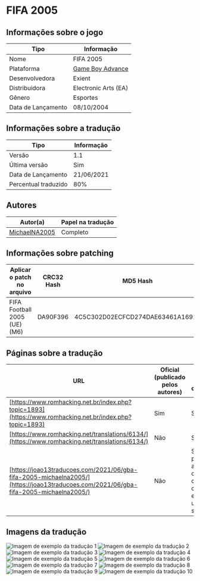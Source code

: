 # FIFA 2005

## Informações sobre o jogo

| Tipo | Informação |
| ----------- | ----------- |
| Nome | FIFA 2005 |
| Plataforma | [Game Boy Advance](../) |
| Desenvolvedora | Exient |
| Distribuidora | Electronic Arts (EA) |
| Gênero | Esportes |
| Data de Lançamento | 08/10/2004 |

## Informações sobre a tradução

| Tipo | Informação |
| ----------- | ----------- |
| Versão | 1\.1 |
| Última versão | Sim |
| Data de Lançamento | 21/06/2021 |
| Percentual traduzido | 80% |

## Autores

| Autor(a) | Papel na tradução |
| ----------- | ----------- |
| [MichaelNA2005](../../../autores/michaelna2005/) | Completo |

## Informações sobre patching

| Aplicar o patch no arquivo | CRC32 Hash | MD5 Hash |
| ----------- | ----------- | ----------- |
| FIFA Football 2005 \(UE\) \(M6\) | DA90F396 | 4C5C302D02ECFCD274DAE63461A1692B |

## Páginas sobre a tradução

| URL | Oficial (publicado pelos autores) | Possuí link de download |
| ----------- | ----------- | ----------- |
| [https://www.romhacking.net.br/index.php?topic=1893](https://www.romhacking.net.br/index.php?topic=1893) | Sim | Sim |
| [https://www.romhacking.net/translations/6134/](https://www.romhacking.net/translations/6134/) | Não | Sim |
| [https://joao13traducoes.com/2021/06/gba-fifa-2005-michaelna2005/](https://joao13traducoes.com/2021/06/gba-fifa-2005-michaelna2005/) | Não | Sim, porém o arquivo ou página de download exige uma senha |

## Imagens da tradução

![Imagem de exemplo da tradução 1](1.png)
![Imagem de exemplo da tradução 2](10.png)
![Imagem de exemplo da tradução 3](2.png)
![Imagem de exemplo da tradução 4](3.png)
![Imagem de exemplo da tradução 5](4.png)
![Imagem de exemplo da tradução 6](5.png)
![Imagem de exemplo da tradução 7](6.png)
![Imagem de exemplo da tradução 8](7.png)
![Imagem de exemplo da tradução 9](8.png)
![Imagem de exemplo da tradução 10](9.png)